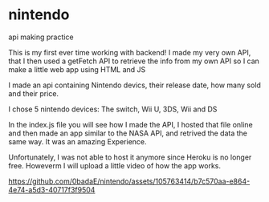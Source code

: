 # nintendo
api making practice

This is my first ever time working with backend! 
I made my very own API, that I then used a getFetch API to retrieve the info from 
my own API so I can make a little web app using HTML and JS 


I made an api containing Nintendo devics, their release date, how many sold and their price. 

I chose 5 nintendo devices: The switch, Wii U, 3DS, Wii and DS

In the index.js file you will see how I made the API, I hosted that file online and then made an app
similar to the NASA API, and retrived the data the same way. It was an amazing Experience. 

Unfortunately, I was not able to host it anymore since Heroku is no longer free. Howeverm I will upload a little video
of how the app works. 




https://github.com/0badaE/nintendo/assets/105763414/b7c570aa-e864-4e74-a5d3-40717f3f9504



